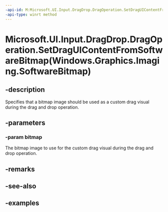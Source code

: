 ```yaml
---
-api-id: M:Microsoft.UI.Input.DragDrop.DragOperation.SetDragUIContentFromSoftwareBitmap(Windows.Graphics.Imaging.SoftwareBitmap)
-api-type: winrt method
---
```


# Microsoft.UI.Input.DragDrop.DragOperation.SetDragUIContentFromSoftwareBitmap(Windows.Graphics.Imaging.SoftwareBitmap)

<!--
public void SetDragUIContentFromSoftwareBitmap (Windows.Graphics.Imaging.SoftwareBitmap bitmap);
-->

## -description

Specifies that a bitmap image should be used as a custom drag visual during the drag and drop operation.

## -parameters

### -param bitmap

The bitmap image to use for the custom drag visual during the drag and drop operation.

## -remarks

## -see-also

## -examples
